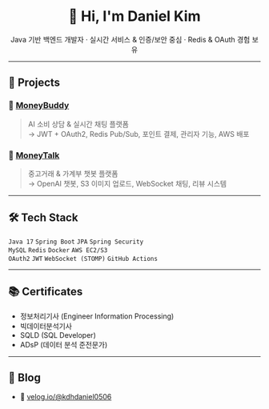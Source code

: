 <h1 align="center">👋 Hi, I'm Daniel Kim</h1>
<p align="center">
  Java 기반 백엔드 개발자 · 실시간 서비스 & 인증/보안 중심 · Redis & OAuth 경험 보유
</p>

---

## 💼 Projects

### 🧠 [MoneyBuddy](https://github.com/yourusername/moneybuddy)
> AI 소비 상담 & 실시간 채팅 플랫폼  
→ JWT + OAuth2, Redis Pub/Sub, 포인트 결제, 관리자 기능, AWS 배포

### 💬 [MoneyTalk](https://github.com/yourusername/moneytalk)
> 중고거래 & 가계부 챗봇 플랫폼  
→ OpenAI 챗봇, S3 이미지 업로드, WebSocket 채팅, 리뷰 시스템

---

## 🛠 Tech Stack

`Java 17` `Spring Boot` `JPA` `Spring Security`  
`MySQL` `Redis` `Docker` `AWS EC2/S3`  
`OAuth2` `JWT` `WebSocket (STOMP)` `GitHub Actions`

---

## 📚 Certificates

- 정보처리기사 (Engineer Information Processing)  
- 빅데이터분석기사
- SQLD (SQL Developer)  
- ADsP (데이터 분석 준전문가)  

---

## 📝 Blog

- 📘 [velog.io/@kdhdaniel0506](https://velog.io/@kdhdaniel0506)
